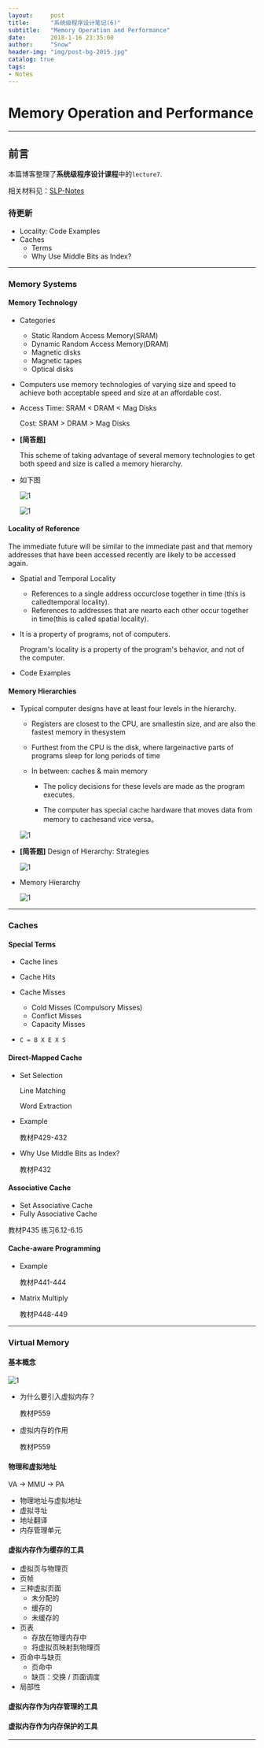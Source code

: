 ```yaml
---
layout:     post
title:      "系统级程序设计笔记(6)"
subtitle:   "Memory Operation and Performance"
date:       2018-1-16 23:35:00
author:     "Snow"
header-img: "img/post-bg-2015.jpg"
catalog: true
tags:
- Notes
---
```


# Memory Operation and Performance

---

## 前言

本篇博客整理了**系统级程序设计课程**中的`lecture7`.

相关材料见：[SLP-Notes](https://github.com/RMSnow/SLP-Notes.git)

### 待更新

- Locality: Code Examples
- Caches
  - Terms
  - Why Use Middle Bits as Index?

---

### Memory Systems

#### Memory Technology

- Categories
  - Static Random Access Memory(SRAM)
  - Dynamic Random Access Memory(DRAM)
  - Magnetic disks
  - Magnetic tapes
  - Optical disks

- Computers use memory technologies of varying size and speed to achieve both acceptable speed and size at an affordable cost.

- Access Time: SRAM < DRAM < Mag Disks

  Cost: SRAM > DRAM > Mag Disks

- **[简答题]**

  This scheme of taking advantage of several memory technologies to get both speed and size is called a memory hierarchy.

- 如下图

  ![1](https://raw.githubusercontent.com/RMSnow/SLP-Notes/master/pic/6/1.png)

  ![1](https://raw.githubusercontent.com/RMSnow/SLP-Notes/master/pic/6/2.png)

#### Locality of Reference

The immediate future will be similar to the immediate past and that memory addresses that have been accessed recently are likely to be accessed again.

- Spatial and Temporal Locality
  - References to a single address occurclose together in time (this is calledtemporal locality).
  - References to addresses that are nearto each other occur together in time(this is called spatial locality).

- It is a property of programs, not of computers.

  Program's locality is a property of the program's behavior, and not of the computer.

- Code Examples

#### Memory Hierarchies

- Typical computer designs have at least four levels in the hierarchy.
  - Registers are closest to the CPU, are smallestin size, and are also the fastest memory in thesystem

  - Furthest from the CPU is the disk, where largeinactive parts of programs sleep for long periods of time

  - In between: caches & main memory

    - The policy decisions for these levels are made as the program executes.

    - The computer has special cache hardware that moves data from memory to cachesand vice versa。

  ![1](https://raw.githubusercontent.com/RMSnow/SLP-Notes/master/pic/6/3.png)

- **[简答题]** Design of Hierarchy: Strategies

  ![1](https://raw.githubusercontent.com/RMSnow/SLP-Notes/master/pic/6/4.png)

- Memory Hierarchy

  ![1](https://raw.githubusercontent.com/RMSnow/SLP-Notes/master/pic/6/5.png)

---

### Caches

#### Special Terms

- Cache lines


- Cache Hits
- Cache Misses
  - Cold Misses (Compulsory Misses)
  - Conflict Misses
  - Capacity Misses
- `C = B X E X S`

#### Direct-Mapped Cache

- Set Selection

  Line Matching

  Word Extraction

- Example

  教材P429-432

- Why Use Middle Bits as Index?

  教材P432

####  Associative Cache

-  Set Associative Cache
- Fully  Associative Cache

教材P435 练习6.12-6.15

#### Cache-aware Programming

- Example

  教材P441-444

- Matrix Multiply

  教材P448-449

---

### Virtual Memory

#### 基本概念

![1](https://raw.githubusercontent.com/RMSnow/SLP-Notes/master/pic/6/6.png)

- 为什么要引入虚拟内存？

  教材P559

- 虚拟内存的作用

  教材P559

#### 物理和虚拟地址

VA -> MMU -> PA

- 物理地址与虚拟地址
- 虚拟寻址
- 地址翻译
- 内存管理单元

#### 虚拟内存作为缓存的工具

- 虚拟页与物理页
- 页帧
- 三种虚拟页面
  - 未分配的
  - 缓存的
  - 未缓存的
- 页表
  - 存放在物理内存中
  - 将虚拟页映射到物理页
- 页命中与缺页
  - 页命中
  - 缺页：交换 / 页面调度
- 局部性

#### 虚拟内存作为内存管理的工具

#### 虚拟内存作为内存保护的工具

---
